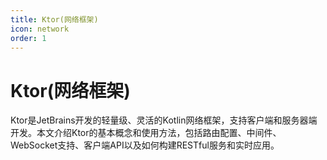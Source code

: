```yaml
---
title: Ktor(网络框架)
icon: network
order: 1
---
```


# Ktor(网络框架)

Ktor是JetBrains开发的轻量级、灵活的Kotlin网络框架，支持客户端和服务器端开发。本文介绍Ktor的基本概念和使用方法，包括路由配置、中间件、WebSocket支持、客户端API以及如何构建RESTful服务和实时应用。
